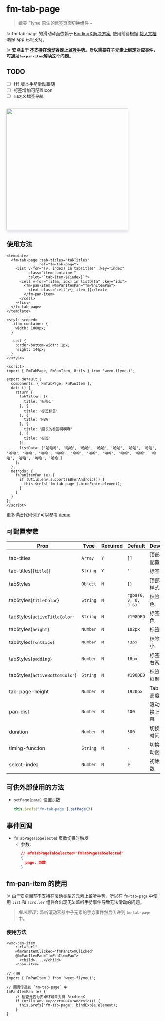 # fm-tab-page

> 媲美 Flyme 原生的标签页面切换组件 ~

!> fm-tab-page 的滑动动画依赖于 [BindingX 解决方案](https://alibaba.github.io/bindingx/), 使用前请根据 [接入文档](https://github.com/alibaba/bindingx/blob/master/README_cn.md) 确保 App 已经支持。

!> **安卓由于 [不支持在滚动容器上监听手势](https://weex.incubator.apache.org/cn/wiki/gestures.html#yue-shu)。所以需要在子元素上绑定对应事件，可通过`fm-pan-item`解决这个问题。**

## TODO
* [ ] H5 版本手势滑动跟随
* [ ] 标签增加可配置Icon
* [ ] 自定义标签导航

<br/>
<img src="http://image.res.meizu.com/image/flyme-icon/1190194b2ef04456947a21182e99a00az" width=400 style="box-shadow: 0 5px 10px 0 #d9dce3; border-radius: 4px;" />

## 使用方法

```vue
<template>
  <fm-tab-page :tab-titles="tabTitles"
               ref="fm-tab-page">
    <list v-for="(v, index) in tabTitles" :key="index"
          class="item-container"
          :slot="`tab-item-${index}`">
      <cell v-for="(item, idx) in listData" :key="idx">
        <fm-pan-item @fmPanItemPan="fmPanItemPan">
          <text class="cell">{{ item }}</text>
        </fm-pan-item>
      </cell>
    </list>
  </fm-tab-page>
</template>

<style scoped>
  .item-container {
    width: 1080px;
  }

  .cell {
    border-bottom-width: 1px;
    height: 144px;
  }
</style>

<script>
import { FmTabPage, FmPanItem, Utils } from 'weex-flymeui';

export default {
  components: { FmTabPage, FmPanItem },
  data () {
    return {
      tabTitles: [{
        title: '标签1'
      }, {
        title: '标签标签'
      }, {
        title: 'NBA'
      }, {
        title: '超长的标签啊啊啊'
      }, {
        title: '标签'
      }],
      listData: ['哈哈哈', '哈哈', '哈哈', '哈哈', '哈哈', '哈哈', '哈哈', '哈哈', '哈哈', '哈哈', '哈哈', '哈哈', '哈哈', '哈哈', '哈哈', '哈哈', '哈哈', '哈哈', '哈哈', '哈哈']
    };
  },
  methods: {
    fmPanItemPan (e) {
      if (Utils.env.supportsEBForAndroid()) {
        this.$refs['fm-tab-page'].bindExp(e.element);
      }
    }
  }
};
</script>
```

更多详细代码例子可以参考 [demo](https://github.com/FlymeApps/weex-flymeui/blob/master/example/component/tabPage/index.vue)

## 可配置参数
| Prop | Type | Required | Default | Description |
|-------------|------------|--------|-----|-----|
| tab-titles | `Array` |`Y`| `[]` | 顶部标签的配置 |
| tab-titles[{`title`}] | `String` |`Y`| `''` | 标签文案 |
| tabStyles | `Object` |`N`| `{}` | 顶部标签的样式配置 |
| tabStyles{`titleColor`} | `String` |`N`| `rgba(0, 0, 0, 0.6)` | 标签标题颜色 |
| tabStyles{`activeTitleColor`} | `String` |`N`| `#198DED` | 标签选中颜色 |
| tabStyles{`height`} | `Number` |`N`| `102px` | 标签栏高度 |
| tabStyles{`fontSize`} | `Number` |`N`| `42px` | 标签文字大小 |
| tabStyles{`padding`} | `Number` |`N`| `18px` | 标签文字左右两边距 |
| tabStyles{`activeBottomColor`} | `String` |`N`| `#198DED` | 标签选中边框颜色 |
| tab-page-height | `Number` |`N`| `1920px` | Tab 页面的高度 |
| pan-dist | `Number` |`N`| `200` | 滚动多少切换上下一屏幕 |
| duration | `Number` |`N`| `300` | 切换动画的时间 |
| timing-function | `String` |`N`| `-` | 切换动画缓动函数 |
| select-index | `Number` |`N`| `0` | 初始选中页数|

## 可供外部使用的方法

- `setPage(page)` 设置页数
    ```javascript
    this.$refs['fm-tab-page'].setPage(3)
    ```

## 事件回调
- `fmTabPageTabSelected` 页数切换时触发
    - 参数: 
        ```json
        // @fmTabPageTabSelected="fmTabPageTabSelected"
        {
          page: 页数
        }
        ```

## fm-pan-item 的使用

!> 由于安卓目前不支持在滚动类型的元素上监听手势，所以在 `fm-tab-page` 中使用 `list` 和 `scroller` 组件会出现无法监听手势事件导致无法滑动的问题。

> *解决原理*：监听滚动容器中子元素的手势事件然后传递到 `fm-tab-page` 中。

### 使用方法
```vue
<wxc-pan-item 
    :url="url" 
    @fmPanItemClicked="fmPanItemClicked"
    @fmPanItemPan="fmPanItemPan">
      <child>....</child>
    </pan-item>

// 引用
import { FmPanItem } from 'weex-flymeui';

// 回调传递到 `fm-tab-page` 中
fmPanItemPan (e) {
    // 检查是否为安卓环境并支持 BindingX
    if (Utils.env.supportsEBForAndroid()) {
      this.$refs['fm-tab-page'].bindExp(e.element);
    }
}
```

